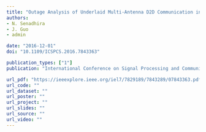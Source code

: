```yaml
---
title: "Outage Analysis of Underlaid Multi‐Antenna D2D Communication in Cellular Networks"
authors:
- N. Senadhira
- J. Guo
- admin

date: "2016-12-01"
doi: "10.1109/ICSPCS.2016.7843363"

publication_types: ["1"]
publication: "International Conference on Signal Processing and Communication Systems (ICSPCS), Gold Coast, Australia"

url_pdf: "https://ieeexplore.ieee.org/iel7/7829189/7843289/07843363.pdf"
url_code: ""
url_dataset: ""
url_poster: ""
url_project: ""
url_slides: ""
url_source: ""
url_video: ""
---
```

